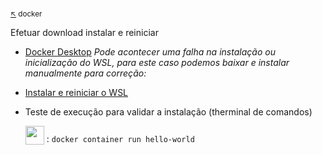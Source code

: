 #

<sub>[:arrow_upper_left:](readme.md) docker <sub>


Efetuar download instalar e reiniciar

- [Docker Desktop](https://desktop.docker.com/win/stable/amd64/Docker%20Desktop%20Installer.exe?utm_source=docker&utm_medium=webreferral&utm_campaign=dd-smartbutton&utm_location=header)
*Pode acontecer uma falha na instalação ou inicialização do WSL, para este caso podemos baixar e instalar manualmente para correção:*
- [Instalar e reiniciar o WSL](https://docs.microsoft.com/pt-br/windows/wsl/install-win10#step-4---download-the-linux-kernel-update-package)

- Teste de execução para validar a instalação (therminal de comandos)

    <sub><image src="../../../imgs/therminal-console.png" width="30px" height="30px" /></sub> : `docker container run hello-world`
